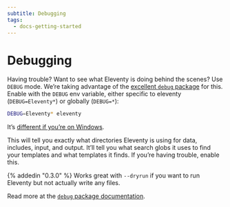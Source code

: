 ```yaml
---
subtitle: Debugging
tags:
  - docs-getting-started
---
```


# Debugging

Having trouble? Want to see what Eleventy is doing behind the scenes? Use `DEBUG` mode. We’re taking advantage of the [excellent `debug` package](https://www.npmjs.com/package/debug) for this. Enable with the `DEBUG` env variable, either specific to eleventy (`DEBUG=Eleventy*`) or globally (`DEBUG=*`):

```bash
DEBUG=Eleventy* eleventy
```

It’s [different if you’re on Windows](https://www.npmjs.com/package/debug#windows-note).

This will tell you exactly what directories Eleventy is using for data, includes, input, and output. It’ll tell you what search globs it uses to find your templates and what templates it finds. If you’re having trouble, enable this.

{% addedin "0.3.0" %} Works great with `--dryrun` if you want to run Eleventy but not actually write any files.

Read more at the [`debug` package documentation](https://www.npmjs.com/package/debug).
